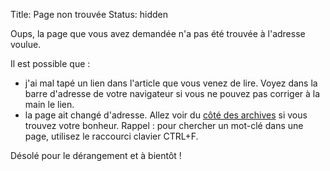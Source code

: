 Title: Page non trouvée
Status: hidden

Oups, la page que vous avez demandée n'a pas été trouvée à l'adresse voulue. 

Il est possible que :

* j'ai mal tapé un lien dans l'article que vous venez de lire. 
	Voyez dans la barre d'adresse de votre navigateur si vous ne pouvez pas corriger à la main le lien.
* la page ait changé d'adresse. 
	Allez voir du [côté des archives](/archives.html) si vous trouvez votre bonheur. Rappel : pour chercher un mot-clé dans une page, utilisez le raccourci clavier CTRL+F.

Désolé pour le dérangement et à bientôt !
